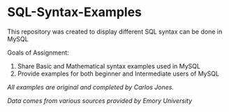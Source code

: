 # SQL-Syntax-Examples
This repository was created to display different SQL syntax can be done in MySQL

Goals of Assignment:
1.	Share Basic and Mathematical syntax examples used in MySQL
2.	Provide examples for both beginner and Intermediate users of MySQL

*All examples are original and completed by Carlos Jones.*

*Data comes from various sources provided by Emory University*
